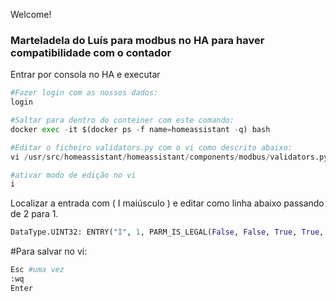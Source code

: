 Welcome!

### Marteladela do Luís para modbus no HA para haver compatibilidade com o contador

Entrar por consola no HA e executar

```python
#Fazer login com as nossos dados: 
login

#Saltar para dentro do conteiner com este comando:
docker exec -it $(docker ps -f name=homeassistant -q) bash

#Editar o ficheiro validators.py com o vi como descrito abaixo:
vi /usr/src/homeassistant/homeassistant/components/modbus/validators.py

#ativar modo de edição no vi
i
```
Localizar a entrada com ( I maiúsculo ) e editar como linha abaixo passando de 2 para 1.

```python
DataType.UINT32: ENTRY("I", 1, PARM_IS_LEGAL(False, False, True, True, True))
```

#Para salvar no vi:

```python
Esc #uma vez
:wq
Enter
```

